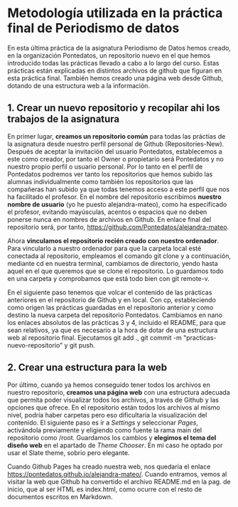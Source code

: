 # Metodología utilizada en la práctica final de Periodismo de datos

En esta última práctica de la asignatura Periodismo de Datos hemos creado, en la organización Pontedatos, un repositorio nuevo en el que hemos introducido todas las prácticas llevado a cabo a lo largo del curso. Estas prácticas están explicadas en distintos archivos de github que figuran en esta práctica final.
También hemos creado una página web desde Github, dotando de una estructura web a la información.

## 1. Crear un nuevo repositorio y recopilar ahi los trabajos de la asignatura

En primer lugar, **creamos un repositorio común** para todas las práctias de la asignatura desde nuestro perfil personal de Github (Repositories-New). Después de aceptar la invitación del usuario Pontedatos, establecemos a este como creador, por tanto el Owner o propietario será Pontedatos y no nuestro propio perfil o usuario personal. Por lo tanto en el perfil de Pontedatos podremos ver tanto los repositorios que hemos subido las alumnas individualmente como también los repositorios que las compañeras han subido ya que todas tenemos acceso a este perfil que nos ha facilitado el profesor.
En el nombre del repositorio escribimos **nuestro nombre de usuario** (yo he puesto alejandra-mateo), como ha especificado el profesor, evitando mayúsculas, acentos o espacios que no deben ponerse nunca en nombres de archivos en Github. En enlace final del repositorio será, por tanto, https://github.com/Pontedatos/alejandra-mateo.

Ahora **vinculamos el repositorio recién creado con nuestro ordenador**. Para vincularlo a nuestro ordenador para que la carpeta local esté conectada al repositorio, empleamos el comando git clone y a continuación, mediante cd en nuestra terminal, cambiamos de directorio, yendo hasta aquel en el que queremos que se clone el repositorio. Lo guardamos todo en una carpeta y comprobamos que está todo bien con git remote-v.

En el siguiente paso tenemos que volcar el contenido de las prácticas anteriores en el repositorio de Github y en local. Con cp, estableciendo como origen las prácticas guardadas en el repositorio anterior y como destino la nueva carpeta del repositorio Pontedatos. Cambiamos en nano los enlaces absolutos de las prácticas 3 y 4, incluido el README, para que sean relativos, ya que es necesario a la hora de dotar de una estructura web al repositorio final. Ejecutamos git add ., git commit -m "practicas-nuevo-repositorio" y git push.

## 2. Crear una estructura para la web

Por último, cuando ya hemos conseguido tener todos los archivos en nuestro repositorio, **creamos una página web** con una estructura adecuada que permita poder visualizar todos los archivos, a través de Github y las opciones que ofrece. En el repositorio están todos los archivos al mismo nivel, podría haber carpetas pero eso dificultaría la visualización del contenido. El siguiente paso es ir a *Settings* y seleccionar *Pages*, activándola previamente y eligiendo como fuente la rama main del repositorio como /root. Guardamos los cambios y **elegimos el tema del diseño web** en el apartado de *Theme Chooser*. En mi caso he optado por usar el Slate theme, sobrio pero elegante. 

Cuando Github Pages ha creado nuestra web, nos quedaría el enlace https://pontedatos.github.io/alejandra-mateo/. Cuando entramos, vemos al visitar la web que Github ha convertido el archivo README.md en la pag. de inicio, que al ser HTML es index.html, como ocurre con el resto de documentos escritos en Markdown.
